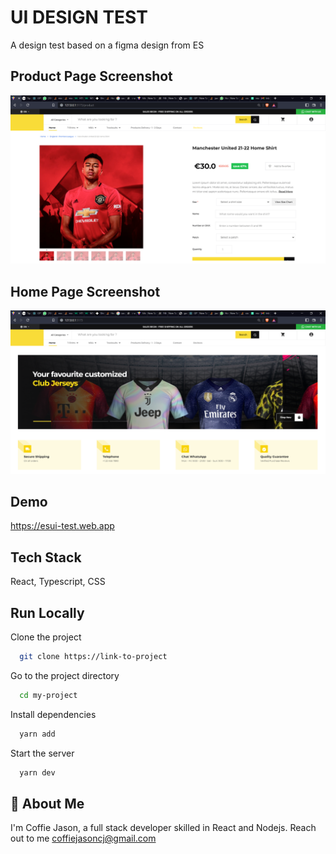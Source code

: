 
# UI DESIGN TEST

A design test based on a figma design from ES


## Product Page Screenshot

![App Screenshot](src/assets/images/screenshot1.png)

## Home Page Screenshot
![App Screenshot](src/assets/images/screenshot.png)


## Demo

https://esui-test.web.app


## Tech Stack
React, Typescript, CSS


## Run Locally

Clone the project

```bash
  git clone https://link-to-project
```

Go to the project directory

```bash
  cd my-project
```

Install dependencies

```bash
  yarn add
```

Start the server

```bash
  yarn dev
```


## 🚀 About Me
I'm Coffie Jason, a full stack developer skilled in React and Nodejs. Reach out to me coffiejasoncj@gmail.com



